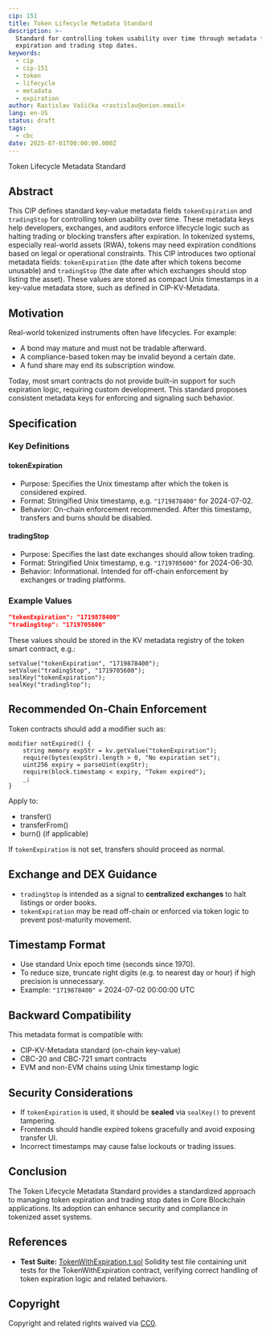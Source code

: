 ```yaml
---
cip: 151
title: Token Lifecycle Metadata Standard
description: >-
  Standard for controlling token usability over time through metadata fields for
  expiration and trading stop dates.
keywords:
  - cip
  - cip-151
  - token
  - lifecycle
  - metadata
  - expiration
author: Rastislav Vašička <rastislav@onion.email>
lang: en-US
status: draft
tags:
  - cbc
date: 2025-07-01T00:00:00.000Z
---
```


Token Lifecycle Metadata Standard

<!--truncate-->

## Abstract

This CIP defines standard key-value metadata fields `tokenExpiration` and `tradingStop` for controlling token usability over time. These metadata keys help developers, exchanges, and auditors enforce lifecycle logic such as halting trading or blocking transfers after expiration. In tokenized systems, especially real-world assets (RWA), tokens may need expiration conditions based on legal or operational constraints. This CIP introduces two optional metadata fields: `tokenExpiration` (the date after which tokens become unusable) and `tradingStop` (the date after which exchanges should stop listing the asset). These values are stored as compact Unix timestamps in a key-value metadata store, such as defined in CIP-KV-Metadata.

## Motivation

Real-world tokenized instruments often have lifecycles. For example:

- A bond may mature and must not be tradable afterward.
- A compliance-based token may be invalid beyond a certain date.
- A fund share may end its subscription window.

Today, most smart contracts do not provide built-in support for such expiration logic, requiring custom development. This standard proposes consistent metadata keys for enforcing and signaling such behavior.

## Specification

### Key Definitions

#### tokenExpiration

- Purpose: Specifies the Unix timestamp after which the token is considered expired.
- Format: Stringified Unix timestamp, e.g. `"1719878400"` for 2024-07-02.
- Behavior: On-chain enforcement recommended. After this timestamp, transfers and burns should be disabled.

#### tradingStop

- Purpose: Specifies the last date exchanges should allow token trading.
- Format: Stringified Unix timestamp, e.g. `"1719705600"` for 2024-06-30.
- Behavior: Informational. Intended for off-chain enforcement by exchanges or trading platforms.

### Example Values

```json
"tokenExpiration": "1719878400"
"tradingStop": "1719705600"
```

These values should be stored in the KV metadata registry of the token smart contract, e.g.:

```solidity
setValue("tokenExpiration", "1719878400");
setValue("tradingStop", "1719705600");
sealKey("tokenExpiration");
sealKey("tradingStop");
```

## Recommended On-Chain Enforcement

Token contracts should add a modifier such as:

```solidity
modifier notExpired() {
    string memory expStr = kv.getValue("tokenExpiration");
    require(bytes(expStr).length > 0, "No expiration set");
    uint256 expiry = parseUint(expStr);
    require(block.timestamp < expiry, "Token expired");
    _;
}
```

Apply to:

- transfer()
- transferFrom()
- burn() (if applicable)

If `tokenExpiration` is not set, transfers should proceed as normal.

## Exchange and DEX Guidance

- `tradingStop` is intended as a signal to **centralized exchanges** to halt listings or order books.
- `tokenExpiration` may be read off-chain or enforced via token logic to prevent post-maturity movement.

## Timestamp Format

- Use standard Unix epoch time (seconds since 1970).
- To reduce size, truncate right digits (e.g. to nearest day or hour) if high precision is unnecessary.
- Example:
  `"1719878400"` = 2024-07-02 00:00:00 UTC

## Backward Compatibility

This metadata format is compatible with:

- CIP-KV-Metadata standard (on-chain key-value)
- CBC-20 and CBC-721 smart contracts
- EVM and non-EVM chains using Unix timestamp logic

## Security Considerations

- If `tokenExpiration` is used, it should be **sealed** via `sealKey()` to prevent tampering.
- Frontends should handle expired tokens gracefully and avoid exposing transfer UI.
- Incorrect timestamps may cause false lockouts or trading issues.

## Conclusion

The Token Lifecycle Metadata Standard provides a standardized approach to managing token expiration and trading stop dates in Core Blockchain applications. Its adoption can enhance security and compliance in tokenized asset systems.

## References

- **Test Suite:** [TokenWithExpiration.t.sol](/cip/cip-151/TokenWithExpiration.t.sol)
  Solidity test file containing unit tests for the TokenWithExpiration contract, verifying correct handling of token expiration logic and related behaviors.

## Copyright

Copyright and related rights waived via [CC0](https://creativecommons.org/publicdomain/zero/1.0/).
